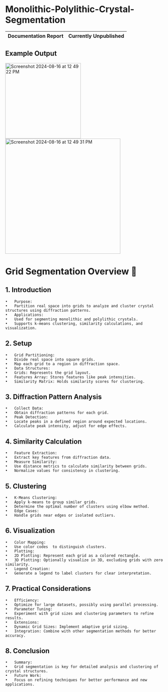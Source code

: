 # Monolithic-Polylithic-Crystal-Segmentation

| Documentation Report | Currently Unpublished |
| ------------- | ------------- |

## Example Output
<img width="240" alt="Screenshot 2024-08-16 at 12 49 22 PM" src="https://github.com/user-attachments/assets/687860e8-5789-4e8c-9a49-b7fea5fbd1a8">
<img width="366" alt="Screenshot 2024-08-16 at 12 49 31 PM" src="https://github.com/user-attachments/assets/4e69d6d6-e2f6-4011-ba62-a9b21d8cfb16">


# Grid Segmentation Overview 🧩

## 1. Introduction

	•	Purpose:
	•	Partition real space into grids to analyze and cluster crystal structures using diffraction patterns.
	•	Applications:
	•	Used for segmenting monolithic and polylithic crystals.
	•	Supports k-means clustering, similarity calculations, and visualization.

## 2. Setup

	•	Grid Partitioning:
	•	Divide real space into square grids.
	•	Map each grid to a region in diffraction space.
	•	Data Structures:
	•	Grids: Represents the grid layout.
	•	Features Array: Stores features like peak intensities.
	•	Similarity Matrix: Holds similarity scores for clustering.

## 3. Diffraction Pattern Analysis

	•	Collect Data:
	•	Obtain diffraction patterns for each grid.
	•	Peak Detection:
	•	Locate peaks in a defined region around expected locations.
	•	Calculate peak intensity, adjust for edge effects.

## 4. Similarity Calculation

	•	Feature Extraction:
	•	Extract key features from diffraction data.
	•	Measure Similarity:
	•	Use distance metrics to calculate similarity between grids.
	•	Normalize values for consistency in clustering.

## 5. Clustering

	•	K-Means Clustering:
	•	Apply k-means to group similar grids.
	•	Determine the optimal number of clusters using elbow method.
	•	Edge Cases:
	•	Handle grids near edges or isolated outliers.

## 6. Visualization

	•	Color Mapping:
	•	Use color codes  to distinguish clusters.
	•	Plotting:
	•	2D Plotting: Represent each grid as a colored rectangle.
	•	3D Plotting: Optionally visualize in 3D, excluding grids with zero similarity.
	•	Legend Creation:
	•	Generate a legend to label clusters for clear interpretation.

## 7. Practical Considerations

	•	Efficiency:
	•	Optimize for large datasets, possibly using parallel processing.
	•	Parameter Tuning:
	•	Experiment with grid sizes and clustering parameters to refine results.
	•	Extensions:
	•	Dynamic Grid Sizes: Implement adaptive grid sizing.
	•	Integration: Combine with other segmentation methods for better accuracy.

## 8. Conclusion

	•	Summary:
	•	Grid segmentation is key for detailed analysis and clustering of crystal structures.
	•	Future Work:
	•	Focus on refining techniques for better performance and new applications.
